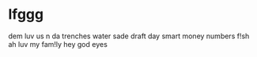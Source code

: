 # lfggg
dem luv us
n da trenches
water
sade
draft day
smart money
numbers
f!sh
ah luv my fam!ly
hey god
eyes
